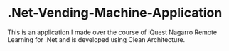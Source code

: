 # .Net-Vending-Machine-Application

This is an application I made over the course of iQuest Nagarro Remote Learning for .Net and is developed using Clean Architecture.
